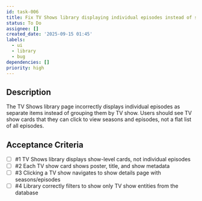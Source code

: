 ```yaml
---
id: task-006
title: Fix TV Shows library displaying individual episodes instead of shows
status: To Do
assignee: []
created_date: '2025-09-15 01:45'
labels:
  - ui
  - library
  - bug
dependencies: []
priority: high
---
```


## Description

The TV Shows library page incorrectly displays individual episodes as separate items instead of grouping them by TV show. Users should see TV show cards that they can click to view seasons and episodes, not a flat list of all episodes.

## Acceptance Criteria
<!-- AC:BEGIN -->
- [ ] #1 TV Shows library displays show-level cards, not individual episodes
- [ ] #2 Each TV show card shows poster, title, and show metadata
- [ ] #3 Clicking a TV show navigates to show details page with seasons/episodes
- [ ] #4 Library correctly filters to show only TV show entities from the database
<!-- AC:END -->

